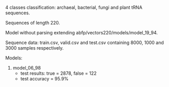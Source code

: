 4 classes classification: archaeal, bacterial, fungi and plant tRNA sequences.

Sequences of length 220.

Model without parsing extending abfp/vectors220/models/model_19_94.

Sequence data: train.csv, valid.csv and test.csv containing 8000, 1000 and 3000 samples respectively.

Models:
  
1. model_06_98
   * test results: true = 2878, false = 122
   * test accuracy = 95.9%
